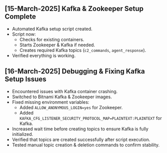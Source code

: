 ## [15-March-2025] Kafka & Zookeeper Setup Complete
- Automated Kafka setup script created.
- Script now:
  - Checks for existing containers.
  - Starts Zookeeper & Kafka if needed.
  - Creates required Kafka topics (`c2_commands`, `agent_response`).
- Verified everything is working.

## [16-March-2025] Debugging & Fixing Kafka Setup Issues
- Encountered issues with Kafka container crashing.
- Switched to Bitnami Kafka & Zookeeper images.
- Fixed missing environment variables:
  - Added `ALLOW_ANONYMOUS_LOGIN=yes` for Zookeeper.
  - Added `KAFKA_CFG_LISTENER_SECURITY_PROTOCOL_MAP=PLAINTEXT:PLAINTEXT` for Kafka.
- Increased wait time before creating topics to ensure Kafka is fully initialized.
- Verified that topics are created successfully after script execution.
- Tested manual topic creation & deletion commands to confirm stability.

